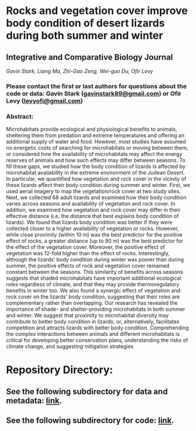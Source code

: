 # **Rocks and vegetation cover improve body condition of desert lizards during both summer and winter**

## **Integrative and Comparative Biology Journal**

_Gavin Stark, Liang Ma, Zhi-Gao Zeng, Wei-guo Du, Ofir Levy_

### Please contact the first or last authors for questions about the code or data: Gavin Stark (gavinstark89@gmail.com) or Ofir Levy (levyofi@gmail.com)


### **Abstract**:
Microhabitats provide ecological and physiological benefits to animals, sheltering them from predation and extreme temperatures and offering an additional supply of water and food. However, most studies have assumed no energetic costs of searching for microhabitats or moving between them, or considered how the availability of microhabitats may affect the energy reserves of animals and how such effects may differ between seasons. To fill these gaps, we studied how the body condition of lizards is affected by microhabitat availability in the extreme environment of the Judean Desert. In particular, we quantified how vegetation and rock cover in the vicinity of these lizards affect their body condition during summer and winter. First, we used aerial imagery to map the vegetation/rock cover at two study sites. Next, we collected 68 adult lizards and examined how their body condition varies across seasons and availability of vegetation and rock cover. In addition, we examined how vegetation and rock cover may differ in their effective distance (i.e, the distance that best explains body condition of lizards). We found that lizards body condition was better if they were collected closer to a higher availability of vegetation or rocks. However, while close proximity (within 10 m) was the best predictor for the positive effect of rocks, a greater distance (up to 90 m) was the best predictor for the effect of the vegetation cover. Moreover, the positive effect of vegetation was 12-fold higher than the effect of rocks. Interestingly, although the lizards’ body condition during winter was poorer than during summer, the positive effects of rock and vegetation cover remained constant between the seasons. This similarity of benefits across seasons suggests that shaded microhabitats have important additional ecological roles regardless of climate, and that they may provide thermoregulatory benefits in winter too. We also found a synergic effect of vegetation and rock cover on the lizards’ body condition, suggesting that their roles are complementary rather than overlapping. Our research has revealed the importance of shade- and shelter-providing microhabitats in both summer and winter. We suggest that proximity to microhabitat diversity may contribute to better body condition in lizards; or, alternatively, facilitates competition and attracts lizards with better body condition. Comprehending the complex interactions between animals and different microhabitats is critical for developing better conservation plans, understanding the risks of climate change, and suggesting mitigation strategies


# **Repository Directory**:
## See the following subdirectory for data and metadata: [link](https://github.com/levyofi/Stark_et_al_ICB_2022/tree/main/Data).

## See the following subdirectory for code: [link](https://github.com/levyofi/Stark_et_al_ICB_2022/tree/main/Code).

